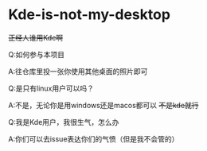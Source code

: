 # Kde-is-not-my-desktop

~~正经人谁用Kde啊~~

Q:如何参与本项目

A:往仓库里投一张你使用其他桌面的照片即可

Q:是只有linux用户可以吗？

A:不是，无论你是用windows还是macos都可以 ~~不是kde就行~~

Q:我是Kde用户，我很生气，怎么办

A:你们可以去issue表达你们的气愤（但是我不会管的）
